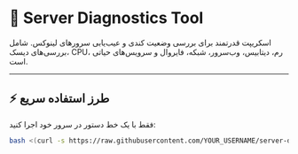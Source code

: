 # 🚀 Server Diagnostics Tool

اسکریپت قدرتمند برای بررسی وضعیت کندی و عیب‌یابی سرورهای لینوکس. شامل بررسی‌های دیسک، CPU، رم، دیتابیس، وب‌سرور، شبکه، فایروال و سرویس‌های حیاتی است.

---

## ⚡ طرز استفاده سریع
فقط با یک خط دستور در سرور خود اجرا کنید:

```bash
bash <(curl -s https://raw.githubusercontent.com/YOUR_USERNAME/server-diagnostics/main/server_diag.sh)
